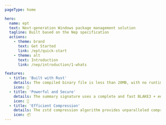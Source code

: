```yaml
---
pageType: home

hero:
  name: ept
  text: Next-generation Windows package management solution
  tagline: Built based on the Nep specification
  actions:
    - theme: brand
      text: Get Started
      link: /ept/quick-start
    - theme: alt
      text: Introduction
      link: /nep/introduction/1-whats

features:
  - title: 'Built with Rust'
    details: The compiled binary file is less than 20MB, with no runtime and no need for any runtime libraries or dynamic link libraries, providing you with an ultimate high-performance experience.
    icon: 🚀
  - title: 'Powerful and Secure'
    details: The summary signature uses a complete and fast BLAKE3 + ed25519 scheme, while enjoying the verification, manifest, and permission control capabilities provided by the workflow steps.
    icon: 👊
  - title: 'Efficient Compression'
    details: The zstd compression algorithm provides unparalleled compression ratio and decompression speed.
    icon: 📦
---
```

